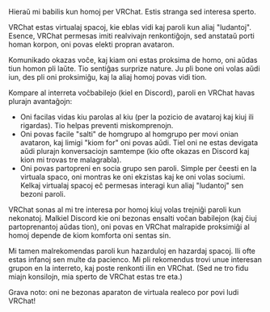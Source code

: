 Hieraŭ mi babilis kun homoj per VRChat. Estis stranga sed interesa sperto.

VRChat estas virtualaj spacoj, kie eblas vidi kaj paroli kun aliaj "ludantoj". Esence, VRChat permesas imiti realvivajn renkontiĝojn, sed anstataŭ porti homan korpon, oni povas elekti propran avataron.

Komunikado okazas voĉe, kaj kiam oni estas proksima de homo, oni aŭdas tiun homon pli laŭte. Tio sentiĝas surprize nature. Ju pli bone oni volas aŭdi iun, des pli oni proksimiĝu, kaj la aliaj homoj povas vidi tion.

Kompare al interreta voĉbabilejo (kiel en Discord), paroli en VRChat havas plurajn avantaĝojn:
- Oni facilas vidas kiu parolas al kiu (per la pozicio de avataroj kaj kiuj ili rigardas). Tio helpas preventi miskomprenojn.
- Oni povas facile "salti" de homgrupo al homgrupo per movi onian avataron, kaj limigi "kiom for" oni povas aŭdi. Tiel oni ne estas devigata aŭdi plurajn konversaciojn samtempe (kio ofte okazas en Discord kaj kion mi trovas tre malagrabla).
- Oni povas partopreni en socia grupo sen paroli. Simple per ĉeesti en la virtuala spaco, oni montras ke oni ekzistas kaj ke oni volas sociumi. Kelkaj virtualaj spacoj eĉ permesas interagi kun aliaj "ludantoj" sen bezoni paroli.

VRChat sonas al mi tre interesa por homoj kiuj volas trejniĝi paroli kun nekonatoj. Malkiel Discord kie oni bezonas ensalti voĉan babilejon (kaj ĉiuj partoprenantoj aŭdas tion), oni povas en VRChat malrapide proksimiĝi al homoj depende de kiom komforta oni sentas sin.

Mi tamen malrekomendas paroli kun hazarduloj en hazardaj spacoj. Ili ofte estas infanoj sen multe da pacienco. Mi pli rekomendus trovi unue interesan grupon en la interreto, kaj poste renkonti ilin en VRChat. (Sed ne tro fidu miajn konsilojn, mia sperto de VRChat estas tre eta.)

Grava noto: oni ne bezonas aparaton de virtuala realeco por povi ludi VRChat!